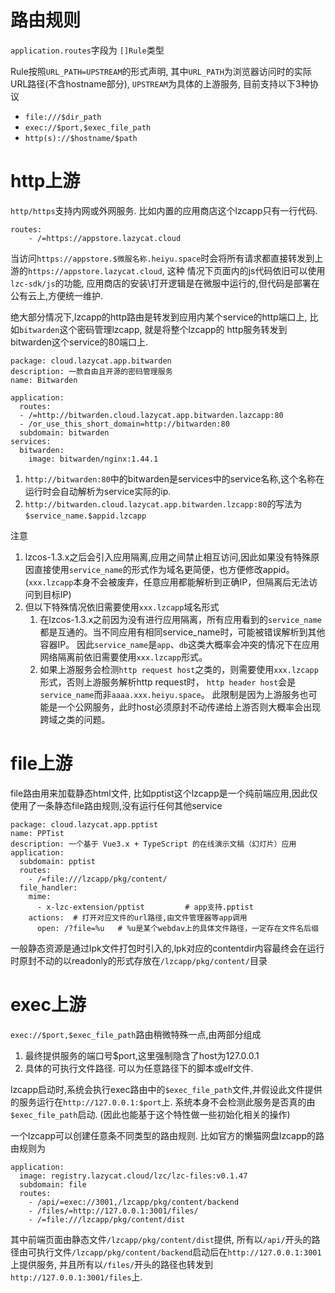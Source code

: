 路由规则
=========

`application.routes`字段为 `[]Rule`类型

Rule按照`URL_PATH=UPSTREAM`的形式声明, 其中`URL_PATH`为浏览器访问时的实际URL路径(不含hostname部分),
`UPSTREAM`为具体的上游服务, 目前支持以下3种协议

- `file:///$dir_path`
- `exec://$port,$exec_file_path`
- `http(s)://$hostname/$path`

http上游
=======

`http/https`支持内网或外网服务. 比如内置的应用商店这个lzcapp只有一行代码.

```
routes:
    - /=https://appstore.lazycat.cloud
```
当访问`https://appstore.$微服名称.heiyu.space`时会将所有请求都直接转发到上游的`https://appstore.lazycat.cloud`, 这种
情况下页面内的js代码依旧可以使用`lzc-sdk/js`的功能, 应用商店的安装\打开逻辑是在微服中运行的,但代码是部署在公有云上,方便统一维护.

绝大部分情况下,lzcapp的http路由是转发到应用内某个service的http端口上, 比如`bitwarden`这个密码管理lzcapp, 就是将整个lzcapp的
http服务转发到bitwarden这个service的80端口上.

```
package: cloud.lazycat.app.bitwarden
description: 一款自由且开源的密码管理服务
name: Bitwarden

application:
  routes:
  - /=http://bitwarden.cloud.lazycat.app.bitwarden.lazcapp:80
  - /or_use_this_short_domain=http://bitwarden:80
  subdomain: bitwarden
services:
  bitwarden:
    image: bitwarden/nginx:1.44.1

```

1. `http://bitwarden:80`中的bitwarden是services中的service名称,这个名称在运行时会自动解析为service实际的ip.
2. `http://bitwarden.cloud.lazycat.app.bitwarden.lzcapp:80`的写法为`$service_name.$appid.lzcapp`

注意
1. lzcos-1.3.x之后会引入应用隔离,应用之间禁止相互访问,因此如果没有特殊原因直接使用`service_name`的形式作为域名更简便，也方便修改appid。(`xxx.lzcapp`本身不会被废弃，任意应用都能解析到正确IP，但隔离后无法访问到目标IP)
2. 但以下特殊情况依旧需要使用`xxx.lzcapp`域名形式
   1. 在lzcos-1.3.x之前因为没有进行应用隔离，所有应用看到的`service_name`都是互通的。当不同应用有相同service_name时，可能被错误解析到其他容器IP。
      因此`service_name`是`app`、`db`这类大概率会冲突的情况下在应用网络隔离前依旧需要使用`xxx.lzcapp`形式。
   2. 如果上游服务会检测`http request host`之类的，则需要使用`xxx.lzcapp`形式，否则上游服务解析http request时，
      `http header host`会是`service_name`而非`aaaa.xxx.heiyu.space`。
      此限制是因为上游服务也可能是一个公网服务，此时host必须原封不动传递给上游否则大概率会出现跨域之类的问题。

file上游
=========

file路由用来加载静态html文件, 比如pptist这个lzcapp是一个纯前端应用,因此仅使用了一条静态file路由规则,没有运行任何其他service

```
package: cloud.lazycat.app.pptist
name: PPTist
description: 一个基于 Vue3.x + TypeScript 的在线演示文稿（幻灯片）应用
application:
  subdomain: pptist
  routes:
    - /=file:///lzcapp/pkg/content/
  file_handler:
    mime:
      - x-lzc-extension/pptist         # app支持.pptist
    actions:  # 打开对应文件的url路径,由文件管理器等app调用
      open: /?file=%u   # %u是某个webdav上的具体文件路径，一定存在文件名后缀

```

一般静态资源是通过lpk文件打包时引入的,lpk对应的contentdir内容最终会在运行时原封不动的以readonly的形式存放在`/lzcapp/pkg/content/`目录


exec上游
=========

`exec://$port,$exec_file_path`路由稍微特殊一点,由两部分组成

1. 最终提供服务的端口号$port,这里强制隐含了host为127.0.0.1
2. 具体的可执行文件路径. 可以为任意路径下的脚本或elf文件.

lzcapp启动时,系统会执行exec路由中的`$exec_file_path`文件,并假设此文件提供的服务运行在`http://127.0.0.1:$port`上.
系统本身不会检测此服务是否真的由`$exec_file_path`启动. (因此也能基于这个特性做一些初始化相关的操作)

一个lzcapp可以创建任意条不同类型的路由规则. 比如官方的懒猫网盘lzcapp的路由规则为

```
application:
  image: registry.lazycat.cloud/lzc/lzc-files:v0.1.47
  subdomain: file
  routes:
    - /api/=exec://3001,/lzcapp/pkg/content/backend
    - /files/=http://127.0.0.1:3001/files/
    - /=file:///lzcapp/pkg/content/dist
```

其中前端页面由静态文件`/lzcapp/pkg/content/dist`提供,
所有以`/api/`开头的路径由可执行文件`/lzcapp/pkg/content/backend`启动后在`http://127.0.0.1:3001`上提供服务,
并且所有以`/files/`开头的路径也转发到`http://127.0.0.1:3001/files`上.
